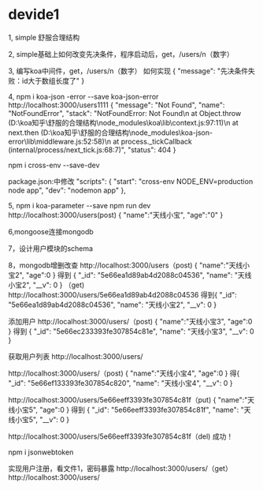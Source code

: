 # devide1
1,
simple 舒服合理结构

2,
simple基础上如何改变先决条件，程序启动后，get，/users/n（数字）

3,
编写koa中间件，get，/users/n（数字）
如何实现
{
    "message": "先决条件失败：id大于数组长度了"
}


4,
npm i koa-json -error --save
koa-json-error
http://localhost:3000/users1111
{
    "message": "Not Found",
    "name": "NotFoundError",
    "stack": "NotFoundError: Not Found\n    at Object.throw (D:\\koa知乎\\舒服的合理结构\\node_modules\\koa\\lib\\context.js:97:11)\n    at next.then (D:\\koa知乎\\舒服的合理结构\\node_modules\\koa-json-error\\lib\\middleware.js:52:58)\n    at process._tickCallback (internal/process/next_tick.js:68:7)",
    "status": 404
}

npm i cross-env --save-dev

package.json:中修改
"scripts": {
    "start": "cross-env NODE_ENV=production node app",
    "dev": "nodemon app"
  },
  
  5,
  npm i koa-parameter --save
  npm run dev
  http://localhost:3000/users(post)
  {
	"name":"天线小宝",
	"age":"0"
}


6,mongoose连接mongodb

7，设计用户模块的schema

8，mongodb增删改查
http://localhost:3000/users（post)
{
	"name":"天线小宝2",
	"age":0
}
得到
{
    "_id": "5e66ea1d89ab4d2088c04536",
    "name": "天线小宝2",
    "__v": 0
}
（get)
http://localhost:3000/users/5e66ea1d89ab4d2088c04536
得到{
    "_id": "5e66ea1d89ab4d2088c04536",
    "name": "天线小宝2",
    "__v": 0
}

添加用户
http://localhost:3000/users/（post)
{
	"name":"天线小宝3",
	"age":0
}
得到
{
    "_id": "5e66ec233393fe307854c81e",
    "name": "天线小宝3",
    "__v": 0
}

获取用户列表
http://localhost:3000/users/

http://localhost:3000/users/（post)
{
	"name":"天线小宝4",
	"age":0
}
得{
    "_id": "5e66ef133393fe307854c820",
    "name": "天线小宝4",
    "__v": 0
}

http://localhost:3000/users/5e66eeff3393fe307854c81f（put)
{
	"name":"天线小宝5",
	"age":0
}
得到
{
    "_id": "5e66eeff3393fe307854c81f",
    "name": "天线小宝5",
    "__v": 0
}

http://localhost:3000/users/5e66eeff3393fe307854c81f（del)
成功！

npm i jsonwebtoken

实现用户注册，看文件1，密码暴露
http://localhost:3000/users/（get）
http://localhost:3000/users/
